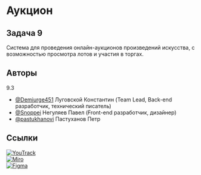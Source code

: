 # Аукцион
## Задача 9
Система для проведения онлайн-аукционов произведений искусства, с возможностью просмотра лотов и участия в торгах.
## Авторы
9.3
- [@Demiurge451](https://www.github.com/Demiurge451) Луговской Константин (Team Lead, Back-end разработчик, технический писатель)
- [@Snoppei](https://www.github.com/Snoppei) Негуляев Павел (Front-end разработчик, дизайнер)
- [@pastukhanovi](https://www.github.com/pastukhanov) Пастуханов Петр

## Ссылки
[![YouTrack](https://img.shields.io/badge/YouTrack-<COLOR>.svg)](https://konstantintp.youtrack.cloud/projects/f0de44e9-51c1-42af-aaf5-fb2587aed714)  
[![Miro](https://img.shields.io/badge/Miro-<COLOR>.svg)](https://miro.com/app/board/uXjVNov3QvM=/?share_link_id=305006846722)  
[![Figma](https://img.shields.io/badge/Figma-<COLOR>.svg)](https://www.figma.com/file/ud4RUD0ILNRaBqsZU24VNk/DesignPrototype?type=design&node-id=0%3A1&mode=design&t=o07kuDu7pwii4QtT-1)
